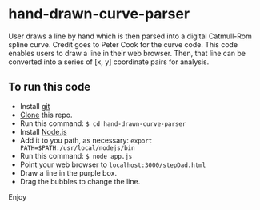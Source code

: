 # hand-drawn-curve-parser
User draws a line by hand which is then parsed into a digital Catmull-Rom spline curve. Credit goes to Peter Cook for the curve code.  This code enables users to draw a line in their web browser.  Then, that line can be converted into a series of [x, y] coordinate pairs for analysis.

## To run this code

* Install [git](https://github.com/git-guides/install-git)
* [Clone](https://github.com/git-guides/git-clone) this repo.
* Run this command: `$ cd hand-drawn-curve-parser`
* Install [Node.js](https://nodejs.org/en/download/)
* Add it to you path, as necessary: `export PATH=$PATH:/usr/local/nodejs/bin`
* Run this command: `$ node app.js`
* Point your web browser to `localhost:3000/stepDad.html`
* Draw a line in the purple box.
* Drag the bubbles to change the line.


Enjoy


